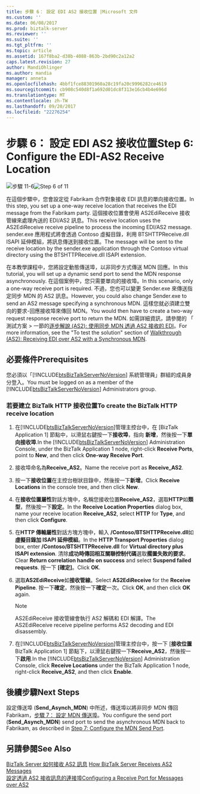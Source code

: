 ```yaml
---
title: 步驟 6： 設定 EDI AS2 接收位置 |Microsoft 文件
ms.custom: ''
ms.date: 06/08/2017
ms.prod: biztalk-server
ms.reviewer: ''
ms.suite: ''
ms.tgt_pltfrm: ''
ms.topic: article
ms.assetid: 167f8ba2-d38b-4088-863b-2bd90c2a12a2
caps.latest.revision: 27
author: MandiOhlinger
ms.author: mandia
manager: anneta
ms.openlocfilehash: 4bbf1fce88301960a28c19fa20c9996282ce4619
ms.sourcegitcommit: cb908c540d8f1a692d01dc8f313e16cb4b4e696d
ms.translationtype: MT
ms.contentlocale: zh-TW
ms.lasthandoff: 09/20/2017
ms.locfileid: "22276254"
---
```

# <a name="step-6-configure-the-edi-as2-receive-location"></a><span data-ttu-id="f905d-102">步驟 6： 設定 EDI AS2 接收位置</span><span class="sxs-lookup"><span data-stu-id="f905d-102">Step 6: Configure the EDI-AS2 Receive Location</span></span>
<span data-ttu-id="f905d-103">![步驟 11-6](../core/media/tut-step6-of-11.gif "Tut_Step6_of_11")</span><span class="sxs-lookup"><span data-stu-id="f905d-103">![Step 6 of 11](../core/media/tut-step6-of-11.gif "Tut_Step6_of_11")</span></span>  
  
 <span data-ttu-id="f905d-104">在這個步驟中，您會設定從 Fabrikam 合作對象接收 EDI 訊息的單向接收位置。</span><span class="sxs-lookup"><span data-stu-id="f905d-104">In this step, you set up a one-way receive location that receives the EDI message from the Fabrikam party.</span></span> <span data-ttu-id="f905d-105">這個接收位置會使用 AS2EdiReceive 接收管線來處理內送的 EDI/AS2 訊息。</span><span class="sxs-lookup"><span data-stu-id="f905d-105">This receive location uses the AS2EdiReceive receive pipeline to process the incoming EDI/AS2 message.</span></span> <span data-ttu-id="f905d-106">sender.exe 應用程式將會透過 Contoso 虛擬目錄，利用 BTSHTTPReceive.dll ISAPI 延伸模組，將訊息傳送到接收位置。</span><span class="sxs-lookup"><span data-stu-id="f905d-106">The message will be sent to the receive location by the sender.exe application through the Contoso virtual directory using the BTSHTTPReceive.dll ISAPI extension.</span></span>  
  
 <span data-ttu-id="f905d-107">在本教學課程中，您將設定動態傳送埠，以非同步方式傳送 MDN 回應。</span><span class="sxs-lookup"><span data-stu-id="f905d-107">In this tutorial, you will set up a dynamic send port to send the MDN response asynchronously.</span></span> <span data-ttu-id="f905d-108">在這個案例中，您只需要單向的接收埠。</span><span class="sxs-lookup"><span data-stu-id="f905d-108">In this scenario, only a one-way receive port is required.</span></span> <span data-ttu-id="f905d-109">不過，您也可以變更 Sender.exe 來傳送指定同步 MDN 的 AS2 訊息。</span><span class="sxs-lookup"><span data-stu-id="f905d-109">However, you could also change Sender.exe to send an AS2 message specifying a synchronous MDN.</span></span> <span data-ttu-id="f905d-110">這樣您就必須建立雙向的要求-回應接收埠來傳回 MDN。</span><span class="sxs-lookup"><span data-stu-id="f905d-110">You would then have to create a two-way request response receive port to return the MDN.</span></span> <span data-ttu-id="f905d-111">如需詳細資訊，請參閱的 「 測試方案 > 一節的[逐步解說 (AS2): 使用同步 MDN 透過 AS2 接收的 EDI](../core/walkthrough-as2-receiving-edi-over-as2-with-a-synchronous-mdn.md)。</span><span class="sxs-lookup"><span data-stu-id="f905d-111">For more information, see the "To test the solution" section of [Walkthrough (AS2): Receiving EDI over AS2 with a Synchronous MDN](../core/walkthrough-as2-receiving-edi-over-as2-with-a-synchronous-mdn.md).</span></span>  
  
## <a name="prerequisites"></a><span data-ttu-id="f905d-112">必要條件</span><span class="sxs-lookup"><span data-stu-id="f905d-112">Prerequisites</span></span>  
 <span data-ttu-id="f905d-113">您必須以「[!INCLUDE[btsBizTalkServerNoVersion](../includes/btsbiztalkservernoversion-md.md)] 系統管理員」群組的成員身分登入。</span><span class="sxs-lookup"><span data-stu-id="f905d-113">You must be logged on as a member of the [!INCLUDE[btsBizTalkServerNoVersion](../includes/btsbiztalkservernoversion-md.md)] Administrators group.</span></span>  
  
### <a name="to-create-the-biztalk-http-receive-location"></a><span data-ttu-id="f905d-114">若要建立 BizTalk HTTP 接收位置</span><span class="sxs-lookup"><span data-stu-id="f905d-114">To create the BizTalk HTTP receive location</span></span>  
  
1.  <span data-ttu-id="f905d-115">在[!INCLUDE[btsBizTalkServerNoVersion](../includes/btsbiztalkservernoversion-md.md)]管理主控台中，在 [BizTalk Application 1] 節點中，以滑鼠右鍵按一下**接收埠**，指向 **新增**，然後按一下**單向接收埠**.</span><span class="sxs-lookup"><span data-stu-id="f905d-115">In the [!INCLUDE[btsBizTalkServerNoVersion](../includes/btsbiztalkservernoversion-md.md)] Administration Console, under the BizTalk Application 1 node, right-click **Receive Ports**, point to **New**, and then click **One-way Receive Port**.</span></span>  
  
2.  <span data-ttu-id="f905d-116">接收埠命名為**Receive_AS2**。</span><span class="sxs-lookup"><span data-stu-id="f905d-116">Name the receive port as **Receive_AS2**.</span></span>  
  
3.  <span data-ttu-id="f905d-117">按一下**接收位置**在主控台樹狀目錄中，然後按一下**新增**。</span><span class="sxs-lookup"><span data-stu-id="f905d-117">Click **Receive Locations** in the console tree, and then click **New**.</span></span>  
  
4.  <span data-ttu-id="f905d-118">在**接收位置屬性**對話方塊中，名稱您接收位置**Receive_AS2**，選取**HTTP**如**類型**，然後按一下**設定**。</span><span class="sxs-lookup"><span data-stu-id="f905d-118">In the **Receive Location Properties** dialog box, name your receive location **Receive_AS2**, select **HTTP** for **Type**, and then click **Configure**.</span></span>  
  
5.  <span data-ttu-id="f905d-119">在**HTTP 傳輸屬性**對話方塊方塊中，輸入 **/Contoso/BTSHTTPReceive.dll**如**虛擬目錄加 ISAPI 延伸模組**。</span><span class="sxs-lookup"><span data-stu-id="f905d-119">In the **HTTP Transport Properties** dialog box, enter **/Contoso/BTSHTTPReceive.dll** for **Virtual directory plus ISAPI extension**.</span></span> <span data-ttu-id="f905d-120">清除**成功時傳回相互關聯控制代碼**選取**擱置失敗的要求**。</span><span class="sxs-lookup"><span data-stu-id="f905d-120">Clear **Return correlation handle on success** and select **Suspend failed requests**.</span></span> <span data-ttu-id="f905d-121">按一下 **[確定]**。</span><span class="sxs-lookup"><span data-stu-id="f905d-121">Click **OK**.</span></span>  
  
6.  <span data-ttu-id="f905d-122">選取**AS2EdiReceive**如**接收管線**。</span><span class="sxs-lookup"><span data-stu-id="f905d-122">Select **AS2EdiReceive** for the **Receive Pipeline**.</span></span> <span data-ttu-id="f905d-123">按一下**確定**，然後按一下**確定**一次。</span><span class="sxs-lookup"><span data-stu-id="f905d-123">Click **OK**, and then click **OK** again.</span></span>  
  
    > [!NOTE]
    >  <span data-ttu-id="f905d-124">AS2EdiReceive 接收管線會執行 AS2 解碼和 EDI 解譯。</span><span class="sxs-lookup"><span data-stu-id="f905d-124">The AS2EdiReceive receive pipeline performs AS2 decoding and EDI disassembly.</span></span>  
  
7.  <span data-ttu-id="f905d-125">在[!INCLUDE[btsBizTalkServerNoVersion](../includes/btsbiztalkservernoversion-md.md)]管理主控台中，按一下 [**接收位置**BizTalk Application 1] 節點下，以滑鼠右鍵按一下**Receive_AS2**，然後按一下**啟用**.</span><span class="sxs-lookup"><span data-stu-id="f905d-125">In the [!INCLUDE[btsBizTalkServerNoVersion](../includes/btsbiztalkservernoversion-md.md)] Administration Console, click **Receive Locations** under the BizTalk Application 1 node, right-click **Receive_AS2**, and then click **Enable**.</span></span>  
  
## <a name="next-steps"></a><span data-ttu-id="f905d-126">後續步驟</span><span class="sxs-lookup"><span data-stu-id="f905d-126">Next Steps</span></span>  
 <span data-ttu-id="f905d-127">設定傳送埠 (**Send_Asynch_MDN**) 中所述，傳送埠以將非同步 MDN 傳回 Fabrikam，[步驟 7： 設定 MDN 傳送埠](../core/step-7-configure-the-mdn-send-port.md)。</span><span class="sxs-lookup"><span data-stu-id="f905d-127">You configure the send port (**Send_Asynch_MDN**) send port to send the asynchronous MDN back to Fabrikam, as described in [Step 7: Configure the MDN Send Port](../core/step-7-configure-the-mdn-send-port.md).</span></span>  
  
## <a name="see-also"></a><span data-ttu-id="f905d-128">另請參閱</span><span class="sxs-lookup"><span data-stu-id="f905d-128">See Also</span></span>  
 <span data-ttu-id="f905d-129">[BizTalk Server 如何接收 AS2 訊息](../core/how-biztalk-server-receives-as2-messages.md) </span><span class="sxs-lookup"><span data-stu-id="f905d-129">[How BizTalk Server Receives AS2 Messages](../core/how-biztalk-server-receives-as2-messages.md) </span></span>  
 [<span data-ttu-id="f905d-130">設定透過 AS2 接收訊息的連接埠</span><span class="sxs-lookup"><span data-stu-id="f905d-130">Configuring a Receive Port for Messages over AS2</span></span>](../core/configuring-a-receive-port-for-messages-over-as2.md)